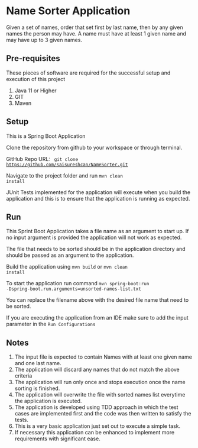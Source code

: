 # Name Sorter Application

Given a set of names, order that set first by last name, then by any given names the person may have. A name must have at least 1 given name
and may have up to 3 given names. 

## Pre-requisites 

These pieces of software are required for the successful setup and execution of this project

1. Java 11 or Higher 
2. GIT
3. Maven

## Setup

This is a Spring Boot Application

Clone the repository from github to your workspace or through terminal.

GitHub Repo URL: <code> git clone https://github.com/saisureshcan/NameSorter.git </code>

Navigate to the project folder and run <code>mvn clean install</code>

JUnit Tests implemented for the application will execute when you build the application and this is to ensure that the application is running as expected.

## Run

This Sprint Boot Application takes a file name as an argument to start up. If no input argument is provided the application will not work as expected.

The file that needs to be sorted should be in the application directory and should be passed as an argument to the application.

Build the application using <code>mvn build</code> or <code>mvn clean install</code>

To start the application run command <code>mvn spring-boot:run -Dspring-boot.run.arguments=unsorted-names-list.txt</code>

You can replace the filename above with the desired file name that need to be sorted.

If you are executing the application from an IDE make sure to add the input parameter in the <code>Run Configurations</code>

## Notes

1. The input file is expected to contain Names with at least one given name and one last name.
2. The application will discard any names that do not match the above criteria 
3. The application will run only once and stops execution once the name sorting is finished.
4. The application will overwrite the file with sorted names list everytime the application is executed.
5. The application is developed using TDD approach in which the test cases are implemented first and the code was then written to satisfy the tests.
6. This is a very basic application just set out to execute a simple task.
7. If necessary this application can be enhanced to implement more requirements with significant ease.




